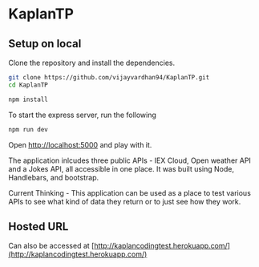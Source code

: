 # KaplanTP
## Setup on local

Clone the repository and install the dependencies.

```bash
git clone https://github.com/vijayvardhan94/KaplanTP.git
cd KaplanTP
```

```bash
npm install
```

To start the express server, run the following

```bash
npm run dev
```

Open [http://localhost:5000](http://localhost:5000) and play with it.

The application inlcudes three public APIs - IEX Cloud, Open weather API and a Jokes API, all accessible in one place. It was built using Node, Handlebars, and bootstrap.

Current Thinking - This application can be used as a place to test various APIs to see what kind of data they return or to just see how they work. 

## Hosted URL
Can also be accessed at [http://kaplancodingtest.herokuapp.com/](http://kaplancodingtest.herokuapp.com/)

